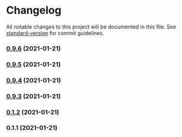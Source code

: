 # Changelog

All notable changes to this project will be documented in this file. See [standard-version](https://github.com/conventional-changelog/standard-version) for commit guidelines.

### [0.9.6](https://github.com/ar-insoft/raportowanie-zakonczonych-prac/compare/v0.9.5...v0.9.6) (2021-01-21)

### [0.9.5](https://github.com/ar-insoft/raportowanie-zakonczonych-prac/compare/v0.9.4...v0.9.5) (2021-01-21)

### [0.9.4](https://github.com/ar-insoft/raportowanie-zakonczonych-prac/compare/v0.9.3...v0.9.4) (2021-01-21)

### [0.9.3](https://github.com/ar-insoft/raportowanie-zakonczonych-prac/compare/v0.1.2...v0.9.3) (2021-01-21)

### [0.1.2](https://github.com/ar-insoft/raportowanie-zakonczonych-prac/compare/v0.1.1...v0.1.2) (2021-01-21)

### 0.1.1 (2021-01-21)
